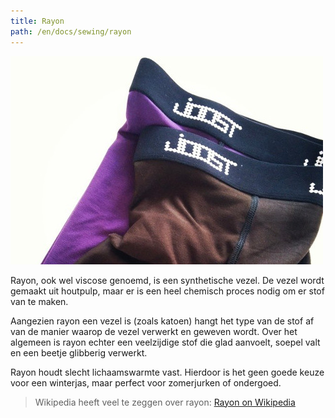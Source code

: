 ```yaml
---
title: Rayon
path: /en/docs/sewing/rayon
---
```


![Ik gebruik rayon voor mijn ondergoed](rayon.jpg)

Rayon, ook wel viscose genoemd, is een synthetische vezel. De vezel wordt gemaakt uit houtpulp, maar er is een heel chemisch proces nodig om er stof van te maken.

Aangezien rayon een vezel is (zoals katoen) hangt het type van de stof af van de manier waarop de vezel verwerkt en geweven wordt. Over het algemeen is rayon echter een veelzijdige stof die glad aanvoelt, soepel valt en een beetje glibberig verwerkt.

Rayon houdt slecht lichaamswarmte vast. Hierdoor is het geen goede keuze voor een winterjas, maar perfect voor zomerjurken of ondergoed.

> Wikipedia heeft veel te zeggen over rayon: [Rayon on Wikipedia](http://en.wikipedia.org/wiki/Rayon)